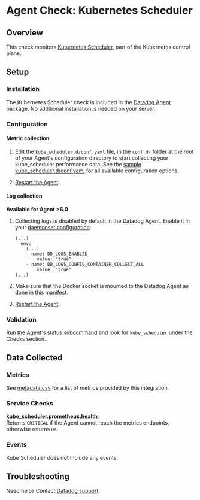 # Agent Check: Kubernetes Scheduler

## Overview

This check monitors [Kubernetes Scheduler][1], part of the Kubernetes control plane.

## Setup

### Installation

The Kubernetes Scheduler check is included in the [Datadog Agent][2] package.
No additional installation is needed on your server.

### Configuration

#### Metric collection

1. Edit the `kube_scheduler.d/conf.yaml` file, in the `conf.d/` folder at the root of your Agent's configuration directory to start collecting your kube_scheduler performance data. See the [sample kube_scheduler.d/conf.yaml][2] for all available configuration options.

2. [Restart the Agent][3].

#### Log collection

**Available for Agent >6.0**

1. Collecting logs is disabled by default in the Datadog Agent. Enable it in your [daemonset configuration][4]:

    ```
    (...)
      env:
        (...)
        - name: DD_LOGS_ENABLED
            value: "true"
        - name: DD_LOGS_CONFIG_CONTAINER_COLLECT_ALL
            value: "true"
    (...)
    ```

2. Make sure that the Docker socket is mounted to the Datadog Agent as done in [this manifest][5].

3. [Restart the Agent][3].

### Validation

[Run the Agent's status subcommand][6] and look for `kube_scheduler` under the Checks section.

## Data Collected

### Metrics

See [metadata.csv][7] for a list of metrics provided by this integration.

### Service Checks

**kube_scheduler.prometheus.health**:<br>
Returns `CRITICAL` if the Agent cannot reach the metrics endpoints, otherwise returns `OK`.

### Events

Kube Scheduler does not include any events.

## Troubleshooting

Need help? Contact [Datadog support][8].


[1]: https://kubernetes.io/docs/reference/command-line-tools-reference/kube-scheduler
[2]: https://github.com/DataDog/integrations-core/blob/master/kube_scheduler/datadog_checks/kube_scheduler/data/conf.yaml.example
[3]: https://docs.datadoghq.com/agent/guide/agent-commands/#restart-the-agent
[4]: https://docs.datadoghq.com/agent/kubernetes/daemonset_setup/#log-collection
[5]: https://docs.datadoghq.com/agent/kubernetes/daemonset_setup/#create-manifest
[6]: https://docs.datadoghq.com/agent/guide/agent-commands/#agent-status-and-information
[7]: https://github.com/DataDog/integrations-core/blob/master/kube_scheduler/metadata.csv
[8]: https://docs.datadoghq.com/help

